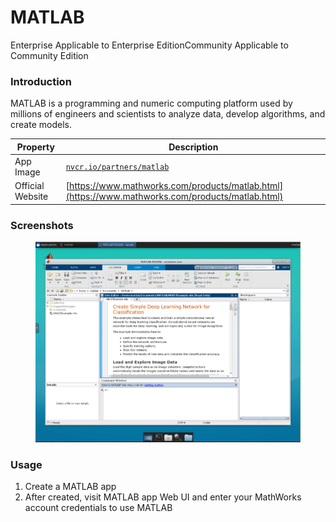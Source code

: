 # MATLAB

Enterprise Applicable to Enterprise EditionCommunity Applicable to Community Edition

### Introduction

MATLAB is a programming and numeric computing platform used by millions of engineers and scientists to analyze data, develop algorithms, and create models.

| Property         | Description                                                                                      |
| ---------------- | ------------------------------------------------------------------------------------------------ |
| App Image        | [`nvcr.io/partners/matlab`](https://ngc.nvidia.com/catalog/containers/partners:matlab)           |
| Official Website | [https://www.mathworks.com/products/matlab.html](https://www.mathworks.com/products/matlab.html) |

### Screenshots

<figure><img src="../.gitbook/assets/primehub-app-builtin-matlab.png" alt=""><figcaption></figcaption></figure>

### Usage

1. Create a MATLAB app
2. After created, visit MATLAB app Web UI and enter your MathWorks account credentials to use MATLAB
